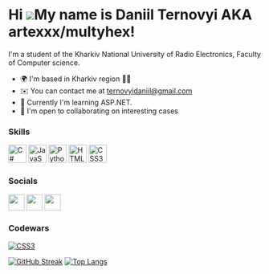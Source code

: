 Hi ![](https://user-images.githubusercontent.com/18350557/176309783-0785949b-9127-417c-8b55-ab5a4333674e.gif)My name is Daniil Ternovyi AKA artexxx/multyhex!
====================================================================================================================================================

I'm a student of the Kharkiv National University of Radio Electronics, Faculty of Computer science.

* 🌍  I'm based in Kharkiv region 💙💛
* ✉️  You can contact me at [ternovyidaniil@gmail.com](mailto:ternovyidaniil@gmail.com)
* 🧠  Currently I'm learning ASP.NET.
* 🤝  I'm open to collaborating on interesting cases

### Skills

<p align="left">
<a href="https://docs.microsoft.com/en-us/dotnet/csharp/" target="_blank" rel="noreferrer"><img src="https://raw.githubusercontent.com/danielcranney/readme-generator/main/public/icons/skills/csharp-colored.svg" width="36" height="36" alt="C#" /></a>
<a href="https://developer.mozilla.org/en-US/docs/Web/JavaScript" target="_blank" rel="noreferrer"><img src="https://raw.githubusercontent.com/danielcranney/readme-generator/main/public/icons/skills/javascript-colored.svg" width="36" height="36" alt="JavaScript" /></a>
<a href="https://www.python.org/" target="_blank" rel="noreferrer"><img src="https://raw.githubusercontent.com/danielcranney/readme-generator/main/public/icons/skills/python-colored.svg" width="36" height="36" alt="Python" /></a>
<a href="https://developer.mozilla.org/en-US/docs/Glossary/HTML5" target="_blank" rel="noreferrer"><img src="https://raw.githubusercontent.com/danielcranney/readme-generator/main/public/icons/skills/html5-colored.svg" width="36" height="36" alt="HTML5" /></a>
<a href="https://www.w3.org/TR/CSS/#css" target="_blank" rel="noreferrer"><img src="https://raw.githubusercontent.com/danielcranney/readme-generator/main/public/icons/skills/css3-colored.svg" width="36" height="36" alt="CSS3" /></a>
</p>

### Socials

<p align="left"> <a href="https://discord.com/users/iseedevilinmyroom#3031" target="_blank" rel="noreferrer"><img src="https://raw.githubusercontent.com/danielcranney/readme-generator/main/public/icons/socials/discord.svg" width="32" height="32" /></a> <a href="http://www.instagram.com/iseedevilinmyroom/" target="_blank" rel="noreferrer"><img src="https://raw.githubusercontent.com/danielcranney/readme-generator/main/public/icons/socials/instagram.svg" width="32" height="32" /></a> <a href="https://www.linkedin.com/in/daniil-ternovyi-6335b9249/" target="_blank" rel="noreferrer"><img src="https://raw.githubusercontent.com/danielcranney/readme-generator/main/public/icons/socials/linkedin.svg" width="32" height="32" /></a></p>

### Codewars
<a href="https://www.codewars.com/users/hardtry_samurai/" target="_blank" rel="noreferrer"><img src="https://www.codewars.com/users/hardtry_samurai/badges/large" alt="CSS3" /></a>

[![GitHub Streak](http://github-readme-streak-stats.herokuapp.com?user=trnvdn&theme=dark&background=000000)](https://git.io/streak-stats)
[![Top Langs](https://github-readme-stats.vercel.app/api/top-langs/?username=trnvdn&layout=compact&theme=vision-friendly-dark)](https://github.com/anuraghazra/github-readme-stats)


